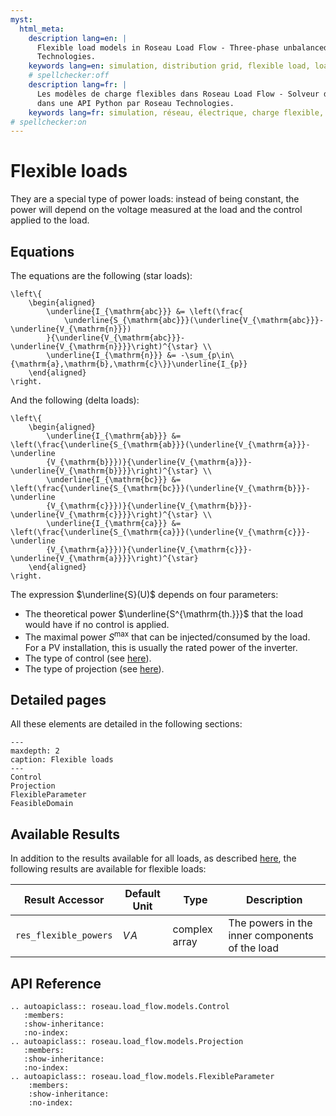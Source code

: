 ```yaml
---
myst:
  html_meta:
    description lang=en: |
      Flexible load models in Roseau Load Flow - Three-phase unbalanced load flow solver in a Python API by Roseau
      Technologies.
    keywords lang=en: simulation, distribution grid, flexible load, load, model
    # spellchecker:off
    description lang=fr: |
      Les modèles de charge flexibles dans Roseau Load Flow - Solveur d'écoulement de charge triphasé et déséquilibré
      dans une API Python par Roseau Technologies.
    keywords lang=fr: simulation, réseau, électrique, charge flexible, bus, roseau load flow, modèle
# spellchecker:on
---
```


# Flexible loads

They are a special type of power loads: instead of being constant, the power will depend on the voltage measured at the
load and the control applied to the load.

## Equations

The equations are the following (star loads):

```{math}
\left\{
    \begin{aligned}
        \underline{I_{\mathrm{abc}}} &= \left(\frac{
            \underline{S_{\mathrm{abc}}}(\underline{V_{\mathrm{abc}}}-\underline{V_{\mathrm{n}}})
        }{\underline{V_{\mathrm{abc}}}-\underline{V_{\mathrm{n}}}}\right)^{\star} \\
        \underline{I_{\mathrm{n}}} &= -\sum_{p\in\{\mathrm{a},\mathrm{b},\mathrm{c}\}}\underline{I_{p}}
    \end{aligned}
\right.
```

And the following (delta loads):

```{math}
\left\{
    \begin{aligned}
        \underline{I_{\mathrm{ab}}} &= \left(\frac{\underline{S_{\mathrm{ab}}}(\underline{V_{\mathrm{a}}}-\underline
        {V_{\mathrm{b}}})}{\underline{V_{\mathrm{a}}}-\underline{V_{\mathrm{b}}}}\right)^{\star} \\
        \underline{I_{\mathrm{bc}}} &= \left(\frac{\underline{S_{\mathrm{bc}}}(\underline{V_{\mathrm{b}}}-\underline
        {V_{\mathrm{c}}})}{\underline{V_{\mathrm{b}}}-\underline{V_{\mathrm{c}}}}\right)^{\star} \\
        \underline{I_{\mathrm{ca}}} &= \left(\frac{\underline{S_{\mathrm{ca}}}(\underline{V_{\mathrm{c}}}-\underline
        {V_{\mathrm{a}}})}{\underline{V_{\mathrm{c}}}-\underline{V_{\mathrm{a}}}}\right)^{\star}
    \end{aligned}
\right.
```

The expression $\underline{S}(U)$ depends on four parameters:

- The theoretical power $\underline{S^{\mathrm{th.}}}$ that the load would have if no control is applied.
- The maximal power $S^{\max}$ that can be injected/consumed by the load. For a PV installation, this is usually the
  rated power of the inverter.
- The type of control (see [here](models-flexible_load-controls)).
- The type of projection (see [here](models-flexible_load-projections)).

## Detailed pages

All these elements are detailed in the following sections:

```{toctree}
---
maxdepth: 2
caption: Flexible loads
---
Control
Projection
FlexibleParameter
FeasibleDomain
```

## Available Results

In addition to the results available for all loads, as described [here](../index.md#available-results), the following
results are available for flexible loads:

| Result Accessor       | Default Unit | Type          | Description                                    |
| --------------------- | ------------ | ------------- | ---------------------------------------------- |
| `res_flexible_powers` | $V\!A$       | complex array | The powers in the inner components of the load |

## API Reference

```{eval-rst}
.. autoapiclass:: roseau.load_flow.models.Control
   :members:
   :show-inheritance:
   :no-index:
.. autoapiclass:: roseau.load_flow.models.Projection
   :members:
   :show-inheritance:
   :no-index:
.. autoapiclass:: roseau.load_flow.models.FlexibleParameter
    :members:
    :show-inheritance:
    :no-index:
```
